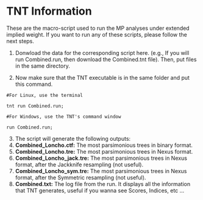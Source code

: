 # TNT Information

These are the macro-script used to run the MP analyses under extended implied weight. If you want to run any of these scripts, please follow the next steps.

1. Donwload the data for the corresponding script here. (e.g., If you will run Combined.run, then download the Combined.tnt file). Then, put files in the same directory.

2. Now make sure that the TNT executable is in the same folder and put this command.

```
#For Linux, use the terminal

tnt run Combined.run;

#For Windows, use the TNT's command window

run Combined.run;

```
3. The script will generate the following outputs:
  1. **Combined_Loncho.ctf:** The most parsimonious trees in binary format.
  2. **Combined_Loncho.tre:** The most parsimonious trees in Nexus format.
  3. **Combined_Loncho_jack.tre:** The most parsimonious trees in Nexus format, after the Jackknife resampling (not useful).
  4. **Combined_Loncho_sym.tre:** The most parsimonious trees in Nexus format, after the Symmetric resampling (not useful).
  5. **Combined.txt:** The log file from the run. It displays all the information that TNT generates, useful if you wanna see Scores, Indices, etc ...
